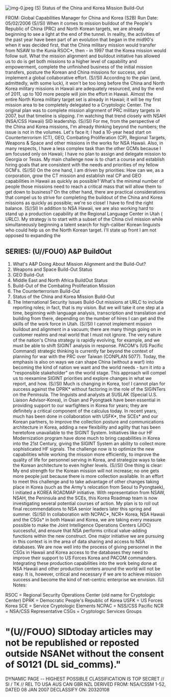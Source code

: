 ![img-0.jpeg](img-0.jpeg)
(S) Status of the China and Korea Mission Build-Out

FROM:
Global Capabilities Manager for China and Korea (S2B) Run Date: 05/02/2006
(S//SI) When it comes to mission buildout of the People's Republic of China (PRC) and North Korean targets, we are already beginning to see a light at the end of the tunnel. In reality, the activities of the past year have been part of an evolution that began in the mid90's when it was decided first, that the China military mission would transfer from NSAW to the Kunia RSOC*, then - in 1997 that the Korea mission would follow suit. What the mission alignment and buildout initiative has allowed us to do is get both missions to a higher level of capability and empowerment, complete the unfinished business of the initial mission transfers, posture the Korean and China missions for success, and implement a global collaborative effort.
(S//SI) According to the plan (and, admittedly, with some luck), it won't be too long before the China and North Korea military missions in Hawaii are adequately resourced, and by the end of 2011, up to 100 more people will join the effort in Hawaii. Almost the entire North Korea military target set is already in Hawaii; it will be my first mission area to be completely delegated to a Cryptologic Center. The original plan was to complete mission alignment of PRC military targets in 2007, but that timeline is slipping. I'm watching that trend closely with NSAH (NSA/CSS Hawaii) SID leadership.
(S//SI) For me, from the perspective of the China and Korea missions, I'm already thinking beyond the numbers; the issue is not in the volumes. Let's face it; I had a 10-year head start on Counterterrorism (CT), GEO, Combating Proliferation (CP), Regional Targets, Weapons \& Space and other missions in the works for NSA Hawaii. Also, in many respects, I have a less complex task than the other GCMs because I am focused only on Hawaii; I have no plan to assign and delegate mission to Georgia or Texas. My main challenge now is to chart a course and establish hiring goals that are consistent with the needs and priorities of my fellow GCM's.
(S//SI) On the one hand, I am driven by priorities: How can we, as a corporation, grow the CT mission and establish real CP and GEO capabilities in Hawaii as quickly as possible? What's the minimal number of people those missions need to reach a critical mass that will allow them to get down to business? On the other hand, there are practical considerations that compel us to strive for completing the buildout of the China and Korea missions as quickly as possible; we're so close! I have to find the right balance.
(S//SI) In addition to NSA Hawaii, we are also working hard to stand up a production capability at the Regional Language Center in Utah ( URLC). My strategy is to start with a subset of the China civil mission while simultaneously beginning a talent search for high-caliber Korean linguists who could help us on the North Korean target. I'll state up front I am not opposed to expanding the

## SERIES: (U//FOUO) A\&P BuildOut

1. What's A\&P Doing About Mission Alignment and the Build-Out?
2. Weapons and Space Build-Out Status
3. GEO Build-Out
4. Middle East and North Africa BuildOut Status
5. Build-Out of the Combating Proliferation Mission
6. The Counterterrorism Build-Out
7. Status of the China and Korea Mission Build-Out
8. The International Security Issues Build-Out
missions at URLC to include reporting roles; in fact, that is my vision. But we will take it one step at a time, beginning with language analysis, transcription and translation and building from there, depending on the number of hires I can get and the skills of the work force in Utah.
(S//SI) I cannot implement mission buildout and alignment in a vacuum; there are many things going on in customer realms and real world that I must not ignore. The very nature of the nation's China strategy is rapidly evolving, for example, and we must be able to shift SIGINT analysis in response. PACOM's (US Pacific Command) strategic thinking is currently far beyond the context of planning for war with the PRC over Taiwan (CONPLAN 5077). Today, the emphasis is also on ways we can shape China (without a war!) into becoming the kind of nation we want and the world needs - turn it into a "responsible stakeholder" on the world stage. This approach will compel us to reexamine SIGINT priorities and explore changes in what we report, and how.
(S//SI) Much is changing in Korea, too! I cannot plan for success against the DPRK* without factoring in the role of the SIGINTers on the Peninsula. The linguists and analysts at SUSLAK (Special U.S. Liaison Advisor-Korea), in Osan and Pyongtaek have been essential in providing support to our warfighters in Korea for years; they are definitely a critical component of the calculus today. In recent years, much has been done in collaboration with USFK*, the SCEs* and our Korean partners, to improve the collection posture and communications architecture in Korea, adding a new flexibility and agility that has been heretofore unavailable to the SIGINT System. Initiatives like our HF Modernization program have done much to bring capabilities in Korea into the 21st Century, giving the SIGINT System an ability to collect more sophisticated HF signals. The challenge now is to optimize the new capabilities while working the mission more efficiently, to improve the quality of life for personnel serving in Korea, and strategize ways to take the Korean architecture to even higher levels.
(S//SI) One thing is clear: My end strength for the Korean mission will not increase; no one gets more people just because there is more collection available. In an effort to meet this challenge and to take advantage of other changes taking place in Korea (such as the Army's relocation from Seoul to Pyongtaek), I initiated a KOREA ROADMAP initiative. With representation from NSAW, NSAH, the Peninsula and the SCEs, this Korea Roadmap team is now investigating several potential courses of action. My plan is to roll out final recommendations to NSA senior leaders later this spring and summer.
(S//SI) In collaboration with NCPAC*, NCR* Korea, NSA Hawaii and the CSGs* in both Hawaii and Korea, we are taking every measure possible to make the Joint Intelligence Operations Centers (JIOC) successful, and ensure that NSA performs critical value-adding functions within the new construct. One major initiative we are pursuing in this context is in the area of data sharing and access to NSA databases. We are now well into the process of giving personnel in the CSGs in Hawaii and Korea access to the databases they need to improve their support to US Forces Korea and PACOM commanders. Integrating these production capabilities into the work being done at NSA Hawaii and other production centers around the world will not be easy. It is, however, critical and necessary if we are to achieve mission success and become the kind of net-centric enterprise we envision.
(U) Notes:

RSOC = Regional Security Operations Center (old name for
Cryptologic Center)
DPRK = Democratic People's Republic of Korea
USFK = US Forces Korea
SCE = Service Cryptologic Elements
NCPAC = NSS/CSS Pacific
NCR = NSA/CSS Representative
CSGs = Cryptologic Services Groups

# "(U//FOUO) SIDtoday articles may not be republished or reposted outside NSANet without the consent of S0121 (DL sid_comms)." 

DYNAMIC PAGE -- HIGHEST POSSIBLE CLASSIFICATION IS
TOP SECRET // SI / TK // REL TO USA AUS CAN GBR NZL
DERIVED FROM: NSA/CSSM 1-52, DATED 08 JAN 2007 DECLASSIFY ON: 20320108
